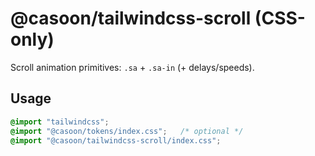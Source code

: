 # @casoon/tailwindcss-scroll (CSS-only)

Scroll animation primitives: `.sa` + `.sa-in` (+ delays/speeds).

## Usage
```css
@import "tailwindcss";
@import "@casoon/tokens/index.css";   /* optional */
@import "@casoon/tailwindcss-scroll/index.css";
```
